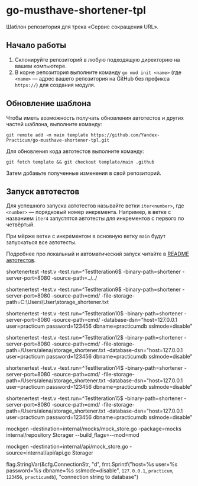 # go-musthave-shortener-tpl

Шаблон репозитория для трека «Сервис сокращения URL».

## Начало работы

1. Склонируйте репозиторий в любую подходящую директорию на вашем компьютере.
2. В корне репозитория выполните команду `go mod init <name>` (где `<name>` — адрес вашего репозитория на GitHub без префикса `https://`) для создания модуля.

## Обновление шаблона

Чтобы иметь возможность получать обновления автотестов и других частей шаблона, выполните команду:

```
git remote add -m main template https://github.com/Yandex-Practicum/go-musthave-shortener-tpl.git
```

Для обновления кода автотестов выполните команду:

```
git fetch template && git checkout template/main .github
```

Затем добавьте полученные изменения в свой репозиторий.

## Запуск автотестов

Для успешного запуска автотестов называйте ветки `iter<number>`, где `<number>` — порядковый номер инкремента. Например, в ветке с названием `iter4` запустятся автотесты для инкрементов с первого по четвёртый.

При мёрже ветки с инкрементом в основную ветку `main` будут запускаться все автотесты.

Подробнее про локальный и автоматический запуск читайте в [README автотестов](https://github.com/Yandex-Practicum/go-autotests).

shortenertest -test.v -test.run=^TestIteration6$ -binary-path=shortener -server-port=8080 -source-path=../../

shortenertest -test.v -test.run=^TestIteration9$ -binary-path=shortener -server-port=8080 -source-path=cmd/ -file-storage-path=C:\Users\User\storage_shortener.txt

shortenertest -test.v -test.run=^TestIteration10$ -binary-path=shortener -server-port=8080 -source-path=cmd/ -database-dsn="host=127.0.0.1 user=practicum password=123456 dbname=practicumdb sslmode=disable"

shortenertest -test.v -test.run=^TestIteration12$ -binary-path=shortener -server-port=8080 -source-path=cmd/ -file-storage-path=/Users/alena/storage_shortener.txt -database-dsn="host=127.0.0.1 user=practicum password=123456 dbname=practicumdb sslmode=disable"

shortenertest -test.v -test.run=^TestIteration14$ -binary-path=shortener -server-port=8080 -source-path=cmd/ -file-storage-path=/Users/alena/storage_shortener.txt -database-dsn="host=127.0.0.1 user=practicum password=123456 dbname=practicumdb sslmode=disable"

shortenertest -test.v -test.run=^TestIteration15$ -binary-path=shortener -server-port=8080 -source-path=cmd/ -file-storage-path=/Users/alena/storage_shortener.txt -database-dsn="host=127.0.0.1 user=practicum password=123456 dbname=practicumdb sslmode=disable"


mockgen -destination=internal/mocks/mock_store.go -package=mocks internal/repository Storager
--build_flags=--mod=mod

mockgen -destination=internal/api/mock_store.go -source=internal/api/api.go Storager 

flag.StringVar(&cfg.ConnectionStr, "d", fmt.Sprintf("host=%s user=%s password=%s dbname=%s sslmode=disable", `127.0.0.1`, `practicum`, `123456`, `practicumdb`), "connection string to database")
	